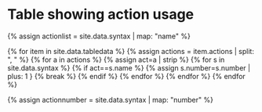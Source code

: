 # Table showing action usage

{% assign actionlist = site.data.syntax | map: "name" %}

{% for item in site.data.tabledata %}
   {% assign actions = item.actions | split: ", " %}
   {% for a in actions %}
      {% assign act=a | strip %} 
      {% for s in site.data.syntax %}
         {% if act==s.name %} 
             {% assign s.number=s.number | plus: 1 }
             {% break %}
         {% endif %}
      {% endfor %} 
   {% endfor %}
{% endfor %}

{% assign actionnumber = site.data.syntax | map: "number" %}


<canvas id="myChart" style="width:100%;max-width:600px"></canvas>

<script>
var xValues = [ {{ actionlist | join: '", "' | prepend: '"' | append: '"' }} ];
var yValues = [ {{ actionnumber | join: "," }} ];
var barColors = "red";

new Chart("myChart", {
  type: "horizontalBar",
  data: {
    labels: xValues,
    datasets: [{
      backgroundColor: barColors,
      data: yValues
    }]
  },
  options: {
    maintainAspectRatio: false,
    legend: {display: false},
    title: {
      display: true,
      text: "Number of lessons using this action"
    }
  }
});
</script>



